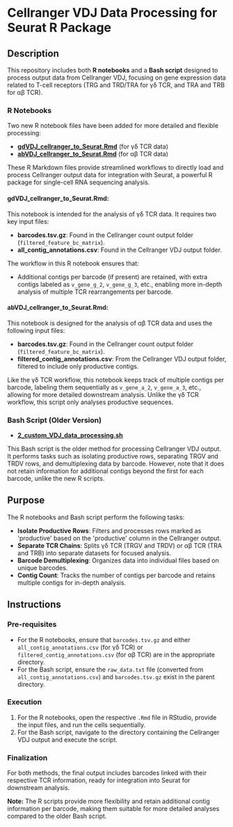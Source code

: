 # Cellranger VDJ Data Processing for Seurat R Package

## Description
This repository includes both **R notebooks** and a **Bash script** designed to process output data from Cellranger VDJ, focusing on gene expression data related to T-cell receptors (TRG and TRD/TRA for γδ TCR, and TRA and TRB for αβ TCR).

### R Notebooks
Two new R notebook files have been added for more detailed and flexible processing:
- **[gdVDJ_cellranger_to_Seurat.Rmd](/R_notebooks/gdVDJ_cellranger_to_Seurat.Rmd)** (for γδ TCR data)
- **[abVDJ_cellranger_to_Seurat.Rmd](/R_notebooks/abVDJ_cellranger_to_Seurat.Rmd)** (for αβ TCR data)

These R Markdown files provide streamlined workflows to directly load and process Cellranger output data for integration with Seurat, a powerful R package for single-cell RNA sequencing analysis.

#### gdVDJ_cellranger_to_Seurat.Rmd:
This notebook is intended for the analysis of γδ TCR data. It requires two key input files:
- **barcodes.tsv.gz**: Found in the Cellranger count output folder (`filtered_feature_bc_matrix`).
- **all_contig_annotations.csv**: Found in the Cellranger VDJ output folder.

The workflow in this R notebook ensures that:
- Additional contigs per barcode (if present) are retained, with extra contigs labeled as `v_gene_g_2`, `v_gene_g_3`, etc., enabling more in-depth analysis of multiple TCR rearrangements per barcode.

#### abVDJ_cellranger_to_Seurat.Rmd:
This notebook is designed for the analysis of αβ TCR data and uses the following input files:
- **barcodes.tsv.gz**: Found in the Cellranger count output folder (`filtered_feature_bc_matrix`).
- **filtered_contig_annotations.csv**: From the Cellranger VDJ output folder, filtered to include only productive contigs.

Like the γδ TCR workflow, this notebook keeps track of multiple contigs per barcode, labeling them sequentially as `v_gene_a_2`, `v_gene_a_3`, etc., allowing for more detailed downstream analysis. Unlike the γδ TCR workflow, this script only analyses productive sequences.

### Bash Script (Older Version)
- **[2_custom_VDJ_data_processing.sh](/bash_scripts/2_custom_VDJ_data_processing.sh)**

This Bash script is the older method for processing Cellranger VDJ output. It performs tasks such as isolating productive rows, separating TRGV and TRDV rows, and demultiplexing data by barcode. However, note that it does not retain information for additional contigs beyond the first for each barcode, unlike the new R scripts.

## Purpose
The R notebooks and Bash script perform the following tasks:
- **Isolate Productive Rows**: Filters and processes rows marked as 'productive' based on the 'productive' column in the Cellranger output.
- **Separate TCR Chains**: Splits γδ TCR (TRGV and TRDV) or αβ TCR (TRA and TRB) into separate datasets for focused analysis.
- **Barcode Demultiplexing**: Organizes data into individual files based on unique barcodes.
- **Contig Count**: Tracks the number of contigs per barcode and retains multiple contigs for in-depth analysis.

## Instructions
### Pre-requisites
- For the R notebooks, ensure that `barcodes.tsv.gz` and either `all_contig_annotations.csv` (for γδ TCR) or `filtered_contig_annotations.csv` (for αβ TCR) are in the appropriate directory.
- For the Bash script, ensure the `raw_data.txt` file (converted from `all_contig_annotations.csv`) and `barcodes.tsv.gz` exist in the parent directory.

### Execution
1. For the R notebooks, open the respective `.Rmd` file in RStudio, provide the input files, and run the cells sequentially.
2. For the Bash script, navigate to the directory containing the Cellranger VDJ output and execute the script.

### Finalization
For both methods, the final output includes barcodes linked with their respective TCR information, ready for integration into Seurat for downstream analysis.

**Note:** The R scripts provide more flexibility and retain additional contig information per barcode, making them suitable for more detailed analyses compared to the older Bash script.

